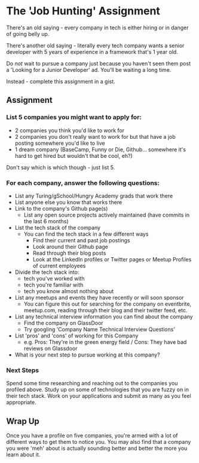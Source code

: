 # The 'Job Hunting' Assignment

There's an old saying - every company in tech is either hiring or in danger of going belly up.

There's another old saying - literally every tech company wants a senior developer with 5 years of experience in a framework that's 1 year old.

Do _not_ wait to pursue a company just because you haven't seen them post a 'Looking for a Junior Developer' ad. You'll be waiting a long time.

Instead - complete this assignment in a gist.

## Assignment

### List 5 companies you might want to apply for:
  - 2 companies you think you'd like to work for
  - 2 companies you don't really want to work for but that have a job posting somewhere you'd like to live
  - 1 dream company (BaseCamp, Funny or Die, Github... somewhere it's hard to get hired but wouldn't that be cool, eh?)

Don't say which is which though - just list 5.

### For each company, answer the following questions:

- List any Turing/gSchool/Hungry Academy grads that work there
- List anyone else you know that works there
- Link to the company's Github page(s)
  - List any open source projects actively maintained (have commits in the last 6 months)
- List the tech stack of the company
  - You can find the tech stack in a few different ways
    - Find their current and past job postings
    - Look around their Github page
    - Read through their blog posts
    - Look at the LinkedIn profiles or Twitter pages or Meetup Profiles of current employees
- Divide the tech stack into:
  - tech you've worked with
  - tech you're familiar with
  - tech you know almost nothing about
- List any meetups and events they have recently or will soon sponsor
  - You can figure this out for searching for the company on eventbrite, meetup.com, reading through their blog and their twitter feed, etc.
- List any technical interview information you can find about the company
  - Find the company on GlassDoor
  - Try googling 'Company Name Technical Interview Questions'
- List 'pros' and 'cons' of working for this Company
  - e.g. Pros: They're in the green energy field / Cons: They have bad reviews on Glassdoor
- What is your next step to pursue working at this company?

### Next Steps

Spend some time researching and reaching out to the companies you profiled above. Study up on some of technologies that you are fuzzy on in their tech stack. Work on your applications and submit as many as you feel appropriate.

## Wrap Up

Once you have a profile on five companies, you're armed with a lot of different ways to get them to notice you. You may also find that a company you were 'meh' about is actually sounding better and better the more you learn about it.
